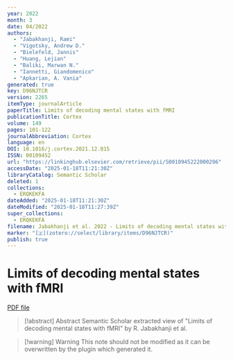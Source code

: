 ```yaml
---
year: 2022
month: 3
date: 04/2022
authors:
  - "Jabakhanji, Rami"
  - "Vigotsky, Andrew D."
  - "Bielefeld, Jannis"
  - "Huang, Lejian"
  - "Baliki, Marwan N."
  - "Iannetti, Giandomenico"
  - "Apkarian, A. Vania"
generated: true
key: D96NJTCR
version: 2265
itemType: journalArticle
paperTitle: Limits of decoding mental states with fMRI
publicationTitle: Cortex
volume: 149
pages: 101-122
journalAbbreviation: Cortex
language: en
DOI: 10.1016/j.cortex.2021.12.015
ISSN: 00109452
url: "https://linkinghub.elsevier.com/retrieve/pii/S0010945222000296"
accessDate: "2025-01-18T11:21:30Z"
libraryCatalog: Semantic Scholar
deleted: 1
collections:
  - ERQKEKFA
dateAdded: "2025-01-18T11:21:30Z"
dateModified: "2025-01-18T11:27:39Z"
super_collections:
  - ERQKEKFA
filename: Jabakhanji et al. 2022 - Limits of decoding mental states with fMRI.pdf
marker: "[🇿](zotero://select/library/items/D96NJTCR)"
publish: true
---
```

# Limits of decoding mental states with fMRI

[PDF file](/Papers/PDFs/Jabakhanji%20et%20al.%202022%20-%20Limits%20of%20decoding%20mental%20states%20with%20fMRI.pdf)

> [!abstract] Abstract
> Semantic Scholar extracted view of "Limits of decoding mental states with fMRI" by R. Jabakhanji et al.

>[!warning] Warning
> This note should not be modified as it can be overwritten by the plugin which generated it.

